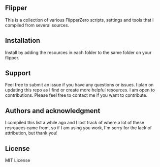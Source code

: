## Flipper
This is a collection of various FlipperZero scripts, settings and tools that I compiled from several sources.

## Installation
Install by adding the resources in each folder to the same folder on your flipper.

## Support
Feel free to submit an issue if you have any questions or issues. I plan on updating this repo as I find or create more helpful resources. I am open to contributions. Please feel free to contact me if you want to contribute.

## Authors and acknowledgment
I compiled this list a while ago and I lost track of where a lot of these resrouces came from, so if I am using you work, I'm sorry for the lack of attribution, but thank you!

## License
MIT License